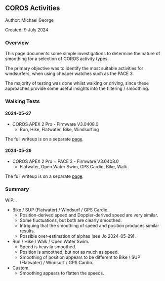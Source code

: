 ## COROS Activities

Author: Michael George

Created: 9 July 2024



### Overview

This page documents some simple investigations to determine the nature of smoothing for a selection of COROS activity types.

The primary objective was to identify the most suitable activities for windsurfers, when using cheaper watches such as the PACE 3.

The majority of testing was done whilst walking or driving, since these approaches provide some useful insights into the filtering / smoothing.



### Walking Tests

#### 2024-05-27

- COROS APEX 2 Pro - Firmware V3.0408.0
  - Run, Hike, Flatwater, Bike, Windsurfing

The full writeup is on a separate [page](walking-2024-05-27/README.md).



#### 2024-05-29

- COROS APEX 2 Pro + PACE 3 - Firmware V3.0408.0
  - Flatwater, Open Water Swim, GPS Cardio, Bike, Walk

The full writeup is on a separate [page](walking-2024-05-29/README.md).



### Summary

WIP...

- Bike / SUP (Flatwater) / Windsurf / GPS Cardio.
  - Position-derived speed and Doppler-derived speed are very similar.
  - Some fluctuations, but both are clearly smoothed.
  - Intriguing that the smoothing of speed and position produces similar results.
  - Possible over-estimation of alphas (see Jo 2024-05-29).
- Run / Hike / Walk / Open Water Swim.
  - Speed is heavily smoothed.
  - Position is smoothed, but not as much as speed.
  - Smoothing of position appears to be different to Bike / SUP (Flatwater) / Windsurf / GPS Cardio.
- Custom.
  - Smoothing appears to flatten the speeds.